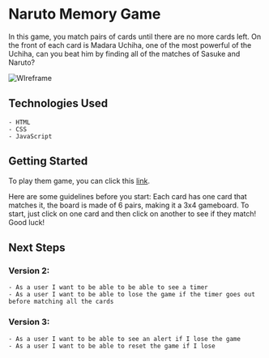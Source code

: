 # Naruto Memory Game
In this game, you match pairs of cards until there are no more cards left. On the front of each card is Madara Uchiha, one of the most powerful of the Uchiha, can you beat him by finding all of the matches of Sasuke and Naruto?




![WIreframe](https://user-images.githubusercontent.com/113128158/211104164-1313f2f4-168a-4827-8907-aed6d7f4cd70.PNG)




## Technologies Used
    - HTML
    - CSS
    - JavaScript

## Getting Started
To play them game, you can click this [link](https://honestymoore.github.io/project1/).

Here are some guidelines before you start:
Each card has one card that matches it, the board is made of 6 pairs, making it a 3x4 gameboard. To start, just click on one card and then click on another to see if they match! Good luck!

## Next Steps

### Version 2: 
    - As a user I want to be able to be able to see a timer
    - As a user I want to be able to lose the game if the timer goes out before matching all the cards
    

### Version 3: 
    - As a user I want to be able to see an alert if I lose the game
    - As a user I want to be able to reset the game if I lose
